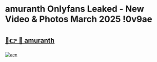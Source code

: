 # amuranth Onlyfans Leaked - New Video & Photos March 2025 !0v9ae

# <h2><a href="https://pxocvm.iuczelnia.edu.pl?title=amuranth&ref=0v9ae">🔗👉 🔴 amuranth</a></h2>

[![acn](https://github.com/user-attachments/assets/0f9c940e-d8b0-45ae-aac7-cd30a18b3e1c)](https://pxocvm.iuczelnia.edu.pl?title=amuranth&ref=0v9ae)

